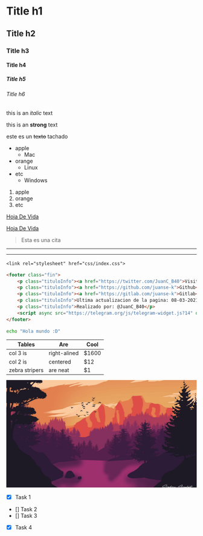 <!-- Headings -->

# Title h1
## Title h2
### Title h3
#### Title h4
##### Title h5
###### Title h6

<!-- italic -->
this is an *italic* text

<!-- strong -->
this is an **strong** text

<!-- strikethrough -->
este es un ~~texto~~ tachado

<!-- UL -->
* apple
    * Mac
* orange
    * Linux
* etc
    * Windows

<!-- IL -->
1. apple
2. orange
3. etc

<!-- Enlaces -->
[Hoja De Vida](https://juanse-k.github.io/MiPaginaWeb/)

[Hoja De Vida](https://juanse-k.github.io/MiPaginaWeb/ "Custom title")

<!-- Otras cosas -->
> Esta es una cita
---
___

<!-- Linea de codigo -->
`<link rel="stylesheet" href="css/index.css">`

<!-- Bloque de codigo -->
```html
<footer class="fin">
    <p class="tituloInfo"><a href="https://twitter.com/JuanC_B40">Visita mi Twitter :D</a></p>
    <p class="tituloInfo"><a href="https://github.com/juanse-k">Github</a></p>
    <p class="tituloInfo"><a href="https://gitlab.com/juanse-k">Gitlab</a></p>
    <p class="tituloInfo">Ultima actualizacion de la pagina: 08-03-2021</p>
    <p class="tituloInfo">Realizado por: @JuanC_B40</p>
    <script async src="https://telegram.org/js/telegram-widget.js?14" data-telegram-share-url="https://juanse-k.github.io/MiPaginaWeb/" data-comment="Visita mi nueva pagina UwU" data-size="large"></script>
</footer>
```

```bash
echo "Hola mundo :D"
```

<!-- Crear tablas -->
| Tables        | Are         | Cool  |
|-----------    |-------      |-------|
|col 3 is       |right-alined |$1600  |
|col 2 is       |centered     |$12    |
|zebra stripers |are neat     |$1     |

<!-- Insertar imagen -->
![Poster](img/poster.jpg "Poster de Espera")

<!-- GITHUB MARKDOWN -->
* [x] Task 1
* [] Task 2
* [] Task 3
* [x] Task 4